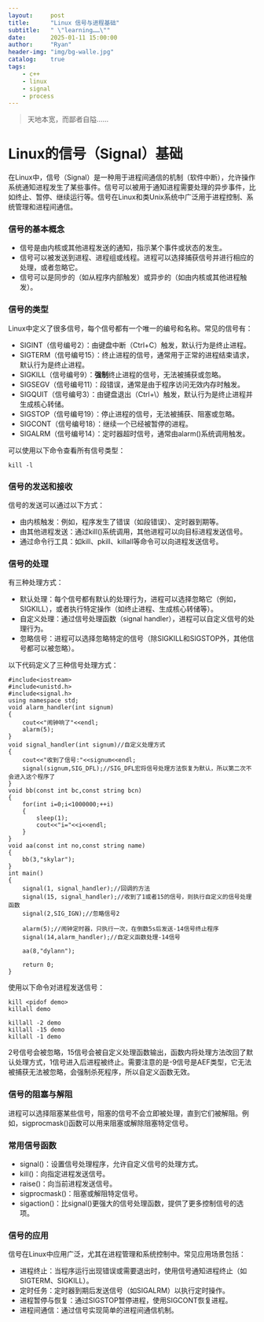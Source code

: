 ```yaml
---
layout:     post
title:      "Linux 信号与进程基础"
subtitle:   " \"learning……\""
date:       2025-01-11 15:00:00
author:     "Ryan"
header-img: "img/bg-walle.jpg"
catalog:    true
tags:
    - c++
    - linux
    - signal
    - process
---
```


> 天地本宽，而鄙者自隘……

# Linux的信号（Signal）基础  
在Linux中，信号（Signal）是一种用于进程间通信的机制（软件中断），允许操作系统通知进程发生了某些事件。信号可以被用于通知进程需要处理的异步事件，比如终止、暂停、继续运行等。信号在Linux和类Unix系统中广泛用于进程控制、系统管理和进程间通信。  

### 信号的基本概念  
* 信号是由内核或其他进程发送的通知，指示某个事件或状态的发生。
* 信号可以被发送到进程、进程组或线程。进程可以选择捕获信号并进行相应的处理，或者忽略它。
* 信号可以是同步的（如从程序内部触发）或异步的（如由内核或其他进程触发）。

### 信号的类型  
Linux中定义了很多信号，每个信号都有一个唯一的编号和名称。常见的信号有：  
* SIGINT（信号编号2）：由键盘中断（Ctrl+C）触发，默认行为是终止进程。
* SIGTERM（信号编号15）：终止进程的信号，通常用于正常的进程结束请求，默认行为是终止进程。
* SIGKILL（信号编号9）：**强制**终止进程的信号，无法被捕获或忽略。
* SIGSEGV（信号编号11）：段错误，通常是由于程序访问无效内存时触发。
* SIGQUIT（信号编号3）：由键盘退出（Ctrl+\）触发，默认行为是终止进程并生成核心转储。
* SIGSTOP（信号编号19）：停止进程的信号，无法被捕获、阻塞或忽略。
* SIGCONT（信号编号18）：继续一个已经被暂停的进程。
* SIGALRM（信号编号14）：定时器超时信号，通常由alarm()系统调用触发。


可以使用以下命令查看所有信号类型：  
````
kill -l
````


### 信号的发送和接收  
信号的发送可以通过以下方式：

* 由内核触发：例如，程序发生了错误（如段错误）、定时器到期等。
* 由其他进程发送：通过kill()系统调用，其他进程可以向目标进程发送信号。
* 通过命令行工具：如kill、pkill、killall等命令可以向进程发送信号。

### 信号的处理  
有三种处理方式：  
* 默认处理：每个信号都有默认的处理行为，进程可以选择忽略它（例如，SIGKILL），或者执行特定操作（如终止进程、生成核心转储等）。
* 自定义处理：通过信号处理函数（signal handler），进程可以自定义信号的处理行为。
* 忽略信号：进程可以选择忽略特定的信号（除SIGKILL和SIGSTOP外，其他信号都可以被忽略）。

以下代码定义了三种信号处理方式：  
````
#include<iostream>
#include<unistd.h>
#include<signal.h>
using namespace std;
void alarm_handler(int signum)
{
    cout<<"闹钟响了"<<endl;
    alarm(5);
}
void signal_handler(int signum)//自定义处理方式
{
    cout<<"收到了信号:"<<signum<<endl;
    signal(signum,SIG_DFL);//SIG_DFL宏将信号处理方法恢复为默认，所以第二次不会进入这个程序了
}
void bb(const int bc,const string bcn)
{
    for(int i=0;i<1000000;++i)
    {
        sleep(1);
        cout<<"i="<<i<<endl;
    }
}
void aa(const int no,const string name)
{
    bb(3,"skylar");
}
int main()
{
    signal(1, signal_handler);//回调的方法
    signal(15, signal_handler);//收到了1或者15的信号，则执行自定义的信号处理函数
    signal(2,SIG_IGN);//忽略信号2

    alarm(5);//闹钟定时器，只执行一次，在倒数5s后发送-14信号终止程序
    signal(14,alarm_handler);//自定义函数处理-14信号

    aa(8,"dylann");

    return 0;
}
````

使用以下命令对进程发送信号：
````
kill <pidof demo>
killall demo

killall -2 demo
killall -15 demo
killall -1 demo
````
2号信号会被忽略，15信号会被自定义处理函数输出，函数内将处理方法改回了默认处理方式，1信号进入后进程被终止。需要注意的是-9信号是AEF类型，它无法被捕获无法被忽略，会强制杀死程序，所以自定义函数无效。

### 信号的阻塞与解阻  
进程可以选择阻塞某些信号，阻塞的信号不会立即被处理，直到它们被解阻。例如，sigprocmask()函数可以用来阻塞或解除阻塞特定信号。

### 常用信号函数  
* signal()：设置信号处理程序，允许自定义信号的处理方式。
* kill()：向指定进程发送信号。
* raise()：向当前进程发送信号。
* sigprocmask()：阻塞或解阻特定信号。
* sigaction()：比signal()更强大的信号处理函数，提供了更多控制信号的选项。

### 信号的应用  
信号在Linux中应用广泛，尤其在进程管理和系统控制中。常见应用场景包括：  
* 进程终止：当程序运行出现错误或需要退出时，使用信号通知进程终止（如SIGTERM、SIGKILL）。
* 定时任务：定时器到期后发送信号（如SIGALRM）以执行定时操作。
* 进程暂停与恢复：通过SIGSTOP暂停进程，使用SIGCONT恢复进程。
* 进程间通信：通过信号实现简单的进程间通信机制。








